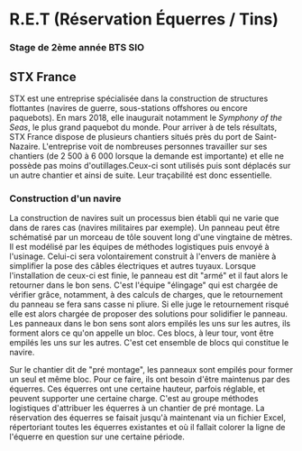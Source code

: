 # R.E.T (Réservation Équerres / Tins)
### Stage de 2ème année BTS SIO

## STX France
  STX est une entreprise spécialisée dans la construction de structures flottantes (navires de guerre, sous-stations offshores ou encore paquebots). En mars 2018, elle inaugurait notamment le *Symphony of the Seas*, le plus grand paquebot du monde. Pour arriver à de tels résultats, STX France dispose de plusieurs chantiers situés près du port de Saint-Nazaire. L'entreprise voit de nombreuses personnes travailler sur ses chantiers (de 2 500 à 6 000 lorsque la demande est importante) et elle ne possède pas moins d'outillages.Ceux-ci sont utilisés puis sont déplacés sur un autre chantier et ainsi de suite. Leur traçabilité est donc essentielle.


### Construction d'un navire
La construction de navires suit un processus bien établi qui ne varie que dans de rares cas (navires militaires par exemple).
Un panneau peut être schématisé par un morceau de tôle souvent long d'une vingtaine de mètres. Il est modélisé par les équipes de méthodes logistiques puis envoyé à l'usinage. Celui-ci sera volontairement construit à l'envers de manière à simplifier la pose des câbles électriques et autres tuyaux. Lorsque l'installation de ceux-ci est finie, le panneau est dit "armé" et il faut alors le retourner dans le bon sens.
C'est l'équipe "élingage" qui est chargée de vérifier grâce, notamment, à des calculs de charges, que le retournement du panneau se fera sans casse ni pliure. Si elle juge le retournement risqué elle est alors chargée de proposer des solutions pour solidifier le panneau.
Les panneaux dans le bon sens sont alors empilés les uns sur les autres, ils forment alors ce qu'on appelle un bloc. Ces blocs, à leur tour, vont être empilés les uns sur les autres. C'est cet ensemble de blocs qui constitue le navire.

Sur le chantier dit de "pré montage", les panneaux sont empilés pour former un seul et même bloc. Pour ce faire, ils ont besoin d'être maintenus par des équerres. Ces équerres ont une certaine hauteur, parfois réglable, et peuvent supporter une certaine charge.
C'est au groupe méthodes logistiques d'attribuer les équerres à un chantier de pré montage. La réservation des équerres se faisait jusqu'à maintenant via un fichier Excel, répertoriant toutes les équerres existantes et où il fallait colorer la ligne de l'équerre en question sur une certaine période.

